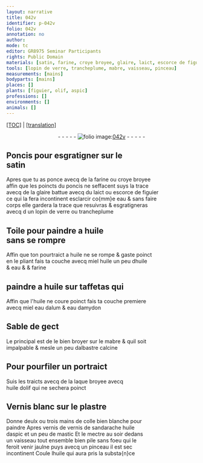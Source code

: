 ```yaml
---
layout: narrative
title: 042v
identifier: p-042v
folio: 042v
annotation: no
author:
mode: tc
editor: GR8975 Seminar Participants
rights: Public Domain
materials: [satin, farine, croye broyee, glaire, laict, escorce de figuier, eau, verre, huile, miel, taffetas, eau dalum, eau damydon, Sable de gect, mabre, albastre calcine, laque, huile dolif, Vernis blanc, plastre, colle bien blanche, vernis de sandarache huile daspic et un peu de mastic, sandarache, huile daspic, mastic]
tools: [lopin de verre, trancheplume, mabre, vaisseau, pinceau]
measurements: [mains]
bodyparts: [mains]
places: []
plants: [figuier, olif, aspic]
professions: []
environments: []
animals: []
---
```


<p><a href="{{ site.baseurl }}/diplomatic/">[TOC]</a> | <a href="{{ site.baseurl }}/texts/p-042v_tl/" target="_blank">[translation]</a></p><div class="folio" align="center">- - - - - <a href="http://gallica.bnf.fr/ark:/12148/btv1b10500001g/f90.image" target="_blank"><img src="https://cu-mkp.github.io/2017-workshop-edition/assets/photo-icon.png" alt="folio image: " style="display:inline-block; margin-bottom:-3px;"/>042v</a> - - - - - </div>  
  

## Poncis pour esgratigner sur le<br/> <span class="m">satin</span>

 
Apres que tu as ponce avecq de la <span class="m">farine</span> ou <span class="m">croye broyee</span><br/> affin que les poincts du poncis ne seffacent suys la trace<br/> avecq de la <span class="m">glaire</span> battue avecq du <span class="m">laict</span> ou <span class="m">escorce de <span class="pa">figuier</span></span><br/> ce qui la fera incontinent esclarcir co{mm}e <span class="m">eau</span> & sans faire<br/> corps elle gardera la trace que resuivras & esgratigneras<br/> avecq <span class="del">d</span> un <span class="tl">lopin de <span class="m">verre</span></span> ou <span class="tl">trancheplume</span>
 
 
  

## Toile pour paindre a <span class="m">huile</span><br/> sans se rompre

 
Affin que ton pourtraict a <span class="m">huile</span> ne se rompe & gaste poinct<br/> en le pliant fais ta couche avecq <span class="m">miel</span> <span class="del">huile</span> un peu d<span class="m">huile</span><br/> & <span class="m">eau</span> & <span class="add">&</span> <span class="m">farine</span>
 
 
  

## paindre a <span class="m">huile</span> sur <span class="m">taffetas</span> <span class="del">qui</span>

 
Affin que l'<span class="m">huile</span> ne coure poinct fais ta couche premiere<br/> avecq <span class="m">miel</span> <span class="m">eau dalum</span> & <span class="m">eau damydon</span>
 
 
  

## <span class="m">Sable de gect</span>

 
Le principal est de le bien broyer sur le <span class="tl"><span class="m">mabre</span></span> & quil soit<br/> impalpable & mesle un peu d<span class="m">albastre calcine</span>
 
 
  

## Pour pourfiler un portraict

 
Suis les traicts avecq de la <span class="m">laque</span> broyee avecq<br/> <span class="m">huile d<span class="pa">olif</span></span> qui ne sechera poinct
 
 
  

## <span class="m">Vernis blanc</span> sur le <span class="m">plastre</span>

 
Donne deulx ou trois <span class="ms"><span class="bp">mains</span></span> de <span class="m">colle bien blanche</span> pour<br/> paindre Apres vernis de <span class="m">vernis de <span class="m">sandarache</span> <span class="m">huile<br/> d<span class="pa">aspic</span></span> et un peu de <span class="m">mastic</span></span> Et le mectre <span class="tmp">au soir</span> dedans<br/> un <span class="tl">vaisseau</span> tout ensemble bien pile sans foeu qui le<br/> feroit venir jaulne puys avecq un <span class="tl">pinceau</span> il est sec<br/> incontinent Coule l<span class="m">huile</span> qui aura pris la substa{n}ce
 
